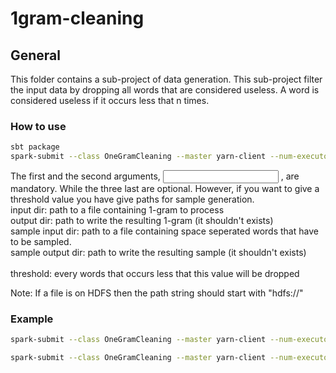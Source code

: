 # 1gram-cleaning #


## General ##

This folder contains a sub-project of data generation.
This sub-project filter the input data by dropping all words that are considered useless.
A word is considered useless if it occurs less that n times.


### How to use
```bash
sbt package
spark-submit --class OneGramCleaning --master yarn-client --num-executors <numExecutors> target/scala-2.10/onegramcleaning_2.10-1.0.jar <input dir> <output dir> <sample input dir> <sample output dir> <threshold>
```
The first and the second arguments, <input dir> <output dir>, are mandatory. While the three last are optional. However, if you want to give a threshold value you have give paths for sample generation.<br />
input dir: path to a file containing 1-gram to process<br />
output dir: path to write the resulting 1-gram (it shouldn't exists)<br />
sample input dir: path to a file containing space seperated words that have to be sampled.<br />
sample output dir: path to write the resulting sample (it shouldn't exists)<br />
<br />
threshold: every words that occurs less that this value will be dropped<br />

Note: If a file is on HDFS then the path string should start with "hdfs://"


### Example
```bash
spark-submit --class OneGramCleaning --master yarn-client --num-executors 20 target/scala-2.10/onegramcleaning_2.10-1.0.jar "hdfs:///projects/temporal-profiles/data-generation/1gram-generation/step2" "hdfs:///projects/temporal-profiles/data-generation/clean-1gram"
```

```bash
spark-submit --class OneGramCleaning --master yarn-client --num-executors 20 target/scala-2.10/onegramcleaning_2.10-1.0.jar "hdfs:///projects/temporal-profiles/data-generation/1gram-generation/step2" "hdfs:///projects/temporal-profiles/data-generation/clean-1gram" "hdfs:///projects/temporal-profiles/data-generation/sample/sampleList" "hdfs:///projects/temporal-profiles/data-generation/sample/full_samples" 30
```
